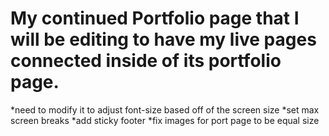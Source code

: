 # My continued Portfolio page that I will be editing to have my live pages connected inside of its portfolio page. 
*need to modify it to adjust font-size based off of the screen size
*set max screen breaks
*add sticky footer
*fix images for port page to be equal size
